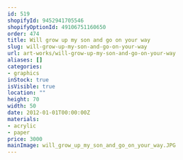 ```yaml
---
id: 519
shopifyId: 9452941705546
shopifyOptionId: 49106751160650
order: 474
title: Will grow up my son and go on your way
slug: will-grow-up-my-son-and-go-on-your-way
url: art-works/will-grow-up-my-son-and-go-on-your-way
aliases: []
categories:
- graphics
inStock: true
isVisible: true
location: ""
height: 70
width: 50
date: 2012-01-01T00:00:00Z
materials:
- acrylic
- paper
price: 3000
mainImage: will_grow_up_my_son_and_go_on_your_way.JPG
---
```

